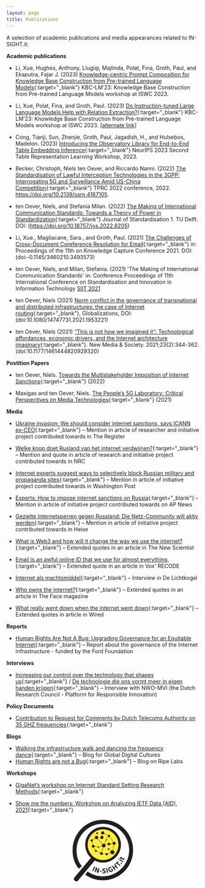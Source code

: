 ```yaml
---
layout: page
title: Publications
---
```


A selection of academic publications and media appearances related to IN-SIGHT.it:

**Academic publications**

- Li, Xue, Hughes, Anthony, Llugiqi, Majlinda, Polat, Fina, Groth, Paul, and Ekaputra, Fajar J. (2023) [Knowledge-centric Prompt Composition for Knowledge Base Construction from Pre-trained Language Models](https://lm-kbc.github.io/workshop2023/proceedings/3_Li.pdf){:target="_blank"} KBC-LM’23: Knowledge Base Construction from Pre-trained Language Models workshop at ISWC 2023.

- Li, Xue, Polat, Fina, and Groth, Paul. (2023) [Do Instruction-tuned Large Language Models Help with Relation Extraction?](https://openreview.net/forum?id=8DiJU0Dyqe){:target="_blank"} KBC-LM’23: Knowledge Base Construction from Pre-trained Language Models workshop at ISWC 2023. [[alternate link]](https://effyli.github.io/llmre.pdf)

- Cong, Tianji, Sun, Zhenjie, Groth, Paul, Jagadish, H., and Hulsebos, Madelon. (2023) [Introducing the Observatory Library for End-to-End Table Embedding Inference](https://openreview.net/forum?id=JIrTIMI5Yd){:target="_blank"} NeurIPS 2023 Second Table Representation Learning Workshop, 2023.

- Becker, Christoph, Niels ten Oever, and Riccardo Nanni. (2022) [The Standardisation of Lawful Interception Technologies in the 3GPP: Interrogating 5G and Surveillance Amid US-China Competition](https://papers.ssrn.com/sol3/papers.cfm?abstract_id=4167105){:target="_blank"} TPRC 2022 conference, 2022. https://doi.org/10.2139/ssrn.4167105.

- ten Oever, Niels, and Stefania Milan. (2022) [The Making of International Communication Standards: Towards a Theory of Power in Standardization](https://journals.open.tudelft.nl/jos/article/view/6205){:target="_blank"} Journal of Standardisation 1. TU Delft. DOI: (https://doi.org/10.18757/jos.2022.6205)

- Li, Xue., Magliacane, Sara., and Groth, Paul. (2021) [The Challenges of Cross-Document Coreference Resolution for Email](https://dl.acm.org/doi/abs/10.1145/3460210.3493573){:target="_blank"} in: Proceedings of the 11th on Knowledge Capture Conference 2021. DOI: (doi:-0.1145/3460210.3493573)

- ten Oever, Niels, and Milan, Stefania. (2021) 'The Making of International Communication Standards' in: Conference Proceedings of 11th International Conference on Standardisation and Innovation in Information Technology [SIIT 2021](https://www.euras.org/img/upload/pdf/EURAS_SIIT_Online_Advance_Programme_v2.pdf)

- ten Oever, Niels (2021) [Norm conflict in the governance of transnational and distributed infrastructures: the case of Internet routing](https://www.tandfonline.com/doi/pdf/10.1080/14747731.2021.1953221){:target="_blank"}, Globalizations, DOI: (doi:10.1080/14747731.2021.1953221)

- ten Oever, Niels (2021) [“This is not how we imagined it”: Technological affordances, economic drivers, and the Internet architecture imaginary](https://journals.sagepub.com/doi/full/10.1177/1461444820929320){:target="_blank"}. New Media & Society. 2021;23(2):344-362. (doi:10.1177/1461444820929320)


**Postition Papers**

- ten Oever, Niels. [Towards the Multistakeholder Imposition of Internet Sanctions](https://techpolicy.press/towards-the-multistakeholder-imposition-of-internet-sanctions/){:target="_blank"} (2022)

- Maxigas and ten Oever, Niels. [The People’s 5G Laboratory: Critical Perspectives on Media Technologies](https://raw.githubusercontent.com/in-sight-it/in-sight-it.github.io/gh-pages/assets/Peoples5GLabPostitionPaper.pdf){:target="_blank"} (2021)

**Media**

- [Ukraine invasion: We should consider internet sanctions, says ICANN ex-CEO](https://www.theregister.com/AMP/2022/03/10/internet_russia_sanctions/){:target="_blank"}
– Mention in article of researcher and initiative project contributed towards in The Register

- [Welke knop doet Rusland van het internet verdwijnen?](https://www.nrc.nl/nieuws/2022/03/11/welke-knop-doet-rusland-van-het-internet-verdwijnen-a4100649){:target="_blank"}
– Mention and quote in article of research and initiative project contributed towards in NRC

- [Internet experts suggest ways to selectively block Russian military and propaganda sites](https://www.washingtonpost.com/technology/2022/03/10/internet-russia-sanctions-proposal/){:target="_blank"}
– Mention in article of initiative project contributed towards in Washington Post

- [Experts: How to impose internet sanctions on Russia](https://apnews.com/article/russia-ukraine-technology-business-europe-8909762f92d1982acb6fca4e6dc2d183){:target="_blank"}
– Mention in article of initiative project contributed towards on AP News

- [Gezielte Internetsperren gegen Russland: Die Netz-Community will aktiv werden](https://www.heise.de/news/Gezielte-Internetsperren-gegen-Russland-Die-Netz-Community-will-aktiv-werden-6545003.html){:target="_blank"}
– Mention in article of initiative project contributed towards in Heise

- [What is Web3 and how will it change the way we use the internet?](https://www.newscientist.com/article/2301706-what-is-web3-and-how-will-it-change-the-way-we-use-the-internet/#ixzz7IJt5pmf6){:target="_blank"}
– Extended quotes in an article in The New Scientist

- [Email is an awful online ID that we use for almost everything.](https://www.vox.com/recode/22620276/what-to-do-when-you-get-someone-elses-email-security-vulnerabilities-gmail-inbox-invasion"){:target="_blank"}
– Extended quote in an article in Vox' RECODE

- [Internet als machtsmiddel](https://delichtkogel.nl/nieuwe-editie/internet-machtsmiddel/){:target="_blank"}
– Interview in De Lichtkogel

- [Who owns the internet?](https://theface.com/society/internet-outage-fastly-amazon-cloudflare-cnd){:target="_blank"}
 – Extended quotes in an article in The Face magazine

- [What really went down when the internet went down](https://www.wired.co.uk/article/fastly-internet-outage){:target="_blank"}
 – Extended quotes in article in Wired

**Reports**

- [Human Rights Are Not A Bug: Upgrading Governance for an Equitable Internet](https://www.fordfoundation.org/work/learning/research-reports/human-rights-are-not-a-bug-upgrading-governance-for-an-equitable-internet"){:target="_blank"}
 – Report about the governance of the Internet infrastructure - funded by the Ford Foundation

**Interviews**

- [Increasing our control over the technology that shapes us](https://www.nwo-mvi.nl/node/5883){:target="_blank"} /
[De technologie die ons vormt meer in eigen handen krijgen](https://www.nwo-mvi.nl/nl/node/5883){:target="_blank"}
 – Interview with NWO-MVI (the Dutch Research Council - Platform for Responsible Innovation)

**Policy Documents**

- [Contribution to Request for Comments by Dutch Telecoms Authority on 35 GHZ frequencies](https://isoc.nl/nieuws/reactie-internet-consultatie-frequentieveiling-35-ghz-band/){:target="_blank"}

**Blogs**

- [Walking the infrastructure walk and dancing the frequency dance](https://globaldigitalcultures.org/2022/04/12/walking-the-infrastructure-walk-and-dancing-the-frequency-dance-you-only-see-it-when-you-get-it/){:target="_blank"}
 – Blog for Global Digital Cultures
- [Human Rights are not a Bug](https://labs.ripe.net/author/niels-ten-oever/human-rights-are-not-a-bug/){:target="_blank"}
 – Blog on Ripe Labs

**Workshops**

- [GigaNet’s workshop on Internet Standard Setting Research Methods](https://www.giga-net.org/12-january-2022-giganets-workshop-on-internet-standard-setting-research-methods/){:target="_blank"}

- [Show me the numbers: Workshop on Analyzing IETF Data (AID), 2021](https://www.iab.org/activities/workshops/aid/){:target="_blank"}

<img src="/assets/logos/logo_branded.png" style="width: 33%; margin: auto; display: block;">